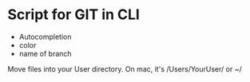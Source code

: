 # Script for GIT in CLI

* Autocompletion
* color
* name of branch

Move files into your User directory. On mac, it's /Users/YourUser/ or ~/